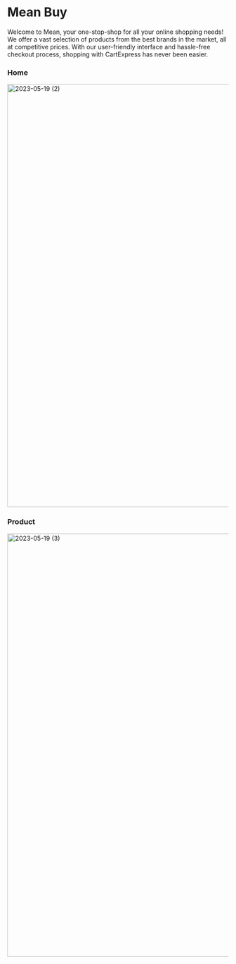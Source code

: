 # Mean Buy
Welcome to Mean, your one-stop-shop for all your online shopping needs! We offer a vast selection of products from the best brands in the market, all at competitive prices. With our user-friendly interface and hassle-free checkout process, shopping with CartExpress has never been easier.


### Home

<img width="960" alt="2023-05-19 (2)" src="https://github.com/bisht1418/CartExpress/assets/112753461/5691e74e-064f-461e-87d9-eb4ea3ccda5e">



### Product


<img width="960" alt="2023-05-19 (3)" src="https://github.com/bisht1418/CartExpress/assets/112753461/b3833161-2e70-40ad-83bd-a805265cd0d7">
